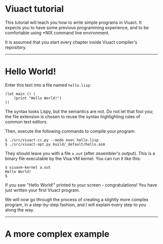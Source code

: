 # Viuact tutorial

This tutorial will teach you how to write simple programs in Viuact.
It expects you to have some previous programming experience, and to be
comfortable using \*NIX command line environment.

It is assumed that you start every chapter inside Viuact compiler's repository.

--------------------------------------------------------------------------------

# Hello World!

Enter this text into a file named `hello.lisp`:

```
(let main () (
    (print "Hello World!")
))
```

The syntax looks Lispy, but the semantics are not. Do not let that fool you; the
file extension is chosen to reuse the syntax highlighting rules of common text
editors.

Then, execute the following commands to compile your program:

```
$ ./src/viuact-cc.py --mode exec hello.lisp
$ ./src/viuact-opt.py build/_default/hello.asm
```

They should leave you with a file `a.out` (after *a*ssembler's *out*put).
This is a binary file executable by the Viua VM kernel. You can run it like
this:

```
$ viuavm-kernel a.out
Hello World!
$
```

If you saw "Hello World!" printed to your screen - congratulations! You have
just written your first Viuact program.

We will now go through the process of creating a slightly more complex program,
in a step-by-step fashion, and I will explain every step to you along the way.

--------------------------------------------------------------------------------

# A more complex example
